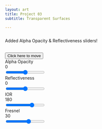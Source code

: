 ```yaml
---
layout: art
title: Project 03
subtitle: Transparent Surfaces

---
```


<link href="/assets/css/viza656.css" rel="stylesheet" type = "text/css">
<script src="//code.jquery.com/jquery-1.10.2.js"></script>
<script src="//code.jquery.com/ui/1.11.4/jquery-ui.js"></script>


<div class="container">
  <div class="row">
    <div class="col-lg-12 col-md-12 col-sm-12 col-12 d-flex text-center hidden">
        <div class="column p-4">
  <p>Added Alpha Opacity & Reflectiveness sliders!</p>
      </div>
  </div>
  <br>
    <canvas id="canvas" onmousemove="updateMouse(event)"></canvas>
    <div id="ui">
        <button id="uiheader">Click here to move </button>    
        <div class="slider-name"> Alpha Opacity </div>
        <div class="value">0</div>
        <input id="transparency" class="slider" type="range" min="0" max="1" step=".1" value=".5" oninput="myFunction(this.id)"> 
        <br>         
        <div class="slider-name"> Reflectiveness </div>
        <div class="value">0</div>
        <input id="reflectiveness" class="slider" type="range" min="0" max="1" step=".1" value=".5" oninput="myFunction(this.id)"> 
        <br>          
        <div class="slider-name"> IOR </div>
        <div class="value">180</div>
        <input id="iorSlider" class="slider" type="range" min="-100" max="300" step="1" value="180" oninput="myFunction(this.id)">
        <br>
        <div class="slider-name"> Fresnel </div>
        <div class="value">30</div>
        <input id="fresnelSlider" class="slider" type="range" min="0" max="50" step="1" value="30" oninput="myFunction(this.id)"> 
        <br>             
    </div>
</div>
<!-- vertex shader -->
<script  id="2d-vertex-shader" type="x-shader/x-vertex">
attribute vec2 a_position;
attribute vec2 a_texCoord;

uniform vec2 u_resolution;

varying vec2 v_texCoord;

void main() {
   // convert the rectangle from pixels to 0.0 to 1.0
   vec2 zeroToOne = a_position / u_resolution;

   // convert from 0->1 to 0->2
   vec2 zeroToTwo = zeroToOne * 2.0;

   // convert from 0->2 to -1->+1 (clipspace)
   vec2 clipSpace = zeroToTwo - 1.0;

   gl_Position = vec4(clipSpace * vec2(1, -1), 0, 1);

   // pass the texCoord to the fragment shader
   // The GPU will interpolate this value between points.
   v_texCoord = a_texCoord;
}
</script>
<!-- fragment shader -->
<script  id="2d-fragment-shader" type="x-shader/x-fragment">
precision mediump float;

// our texture
uniform sampler2D u_bright;
uniform sampler2D u_dark;
uniform sampler2D u_normal_map;
uniform sampler2D u_haha_color;

uniform int u_ifUseVectorField;
uniform float u_interpolateDistance;
uniform float u_index_of_refraction;
uniform float u_transparency;
uniform float u_reflectiveness;
uniform float u_refractiveness;

uniform vec2 u_mouse;

// the texCoords passed in from the vertex shader.
varying vec2 v_texCoord;

void main() 
{
    vec4 normal = texture2D(u_normal_map, v_texCoord);
    vec4 color = texture2D(u_haha_color, v_texCoord);
    color = color * normal.a * u_transparency;

    if(length(normal) < 0.005) 
    {
        normal = vec4(0.0);
    }
    vec4 bright = vec4(1.0, 1.0, 1.0, 1.0);
    vec4 dark = vec4(0.0, 0.0, 0.0, 1.0);

    float lightHeight = 1.0;

    //Directional Light
    //The light direction is from the mouse position to orgin.
    vec3 lightDirection = -1.0 * normalize(vec3(0.0, 0.0, 0.0) - vec3(u_mouse.x, u_mouse.y, lightHeight));

    vec4 correctedNormals = normal;
    correctedNormals.x = 2.0 * correctedNormals.x - 1.0;
    correctedNormals.y = 2.0 * correctedNormals.y - 1.0;
    // correctedNormals.z = correctedNormals.z * correctedNormals.z;

    float scaleFactor = 25.0;

    if(u_ifUseVectorField > 5) {
        correctedNormals.x = sin(v_texCoord.x*scaleFactor) + 0.5;
        correctedNormals.y = sin(v_texCoord.y*scaleFactor) + 0.5;
        correctedNormals.z = sin(v_texCoord.x*scaleFactor) + sin(v_texCoord.y*scaleFactor);
    }

    vec3 normalDirection = normalize(vec3(correctedNormals.x, correctedNormals.y, correctedNormals.z));

    // ********************************************************
    // Diffuse Shading
    float intensity_diffuse = max(0.0, dot(normalDirection, lightDirection));
    
    float edge1 = 0.5 - u_interpolateDistance/2.0;
    float edge2 = 0.5 + u_interpolateDistance/2.0; 

    //intensity_diffuse = pow(intensity_diffuse, 3.0);

    intensity_diffuse = smoothstep(edge1, edge2, intensity_diffuse);
    //*********************************************************


    //*********************************************************
    // Specular Shading
    vec3 eye = -1.0 * normalize(vec3(v_texCoord.x, v_texCoord.y, 0) - vec3(u_mouse.x, u_mouse.y, lightHeight));

    vec3 reflection = -1.0 * lightDirection + 2.0 * dot(normalDirection, lightDirection) * normalDirection;
    
    reflection = normalize(reflection);
    
    float intensity_specular = max(0.0, dot(eye, reflection));
    
    intensity_specular = pow(intensity_specular, 3.0);
    intensity_specular = smoothstep(edge1, edge2, intensity_specular);
    //*********************************************************

    //*********************************************************
    //Border
    vec3 downVector = vec3(0.0, 0.0, 1.0);

    float intensity_border = max(0.0, 1.0 - dot(downVector, normalDirection));

    intensity_border = smoothstep(0.7, 0.9, intensity_border);
    //*********************************************************


    //*********************************************************
    //Refraction
    float alpha = log2(u_index_of_refraction);

    vec3 refracted;
    vec3 s;

    if(alpha > 0.0) 
    {
        refracted = alpha * (-1.0 * eye) + (1.0 - alpha) * (-1.0 * normalDirection);
    } else 
    {
        alpha = 1.0 + alpha;
        s = normalize(-1.0 * eye + dot(eye, normalDirection) * normalDirection);
        refracted = alpha * (-1.0 * eye) + (1.0 - alpha) * s;
    }

    refracted = normalize(refracted);

    float env_refrac_dist = 0.2; // Distance of the env image behind (Refraction)

    refracted = env_refrac_dist * (refracted / (refracted.z));

    vec2 refracted_pix_coords = refracted.xy + v_texCoord.xy;

    vec4 refracted_pixel = texture2D(u_bright, refracted_pix_coords);

    //*********************************************************

    //*********************************************************
    //Reflection
    float env_reflec_dist = 0.1;

    vec3 reflection_eye = -1.0 * eye + 2.0 * dot(normalDirection, eye) * normalDirection;

    reflection_eye = normalize(reflection_eye);

    vec2 reflected_coords = env_reflec_dist * (reflection_eye.xy / reflection.z);

    reflected_coords = reflected_coords + v_texCoord.xy;

    vec4 reflected_pixel = texture2D(u_dark, reflected_coords) * u_reflectiveness;

    //*********************************************************

    //*********************************************************
    // Fresnel
    float cos_eye_normal = dot(eye, normalDirection);
    float sin_eye_normal = sqrt(1.0 - pow(cos_eye_normal, 2.0));

    float refl_refr_ratio;

    float partition_fresnal = u_interpolateDistance/2.0;

    if(sin_eye_normal < partition_fresnal) {
        refl_refr_ratio = (1.0/2.0) * (1.0 - smoothstep(0.1, 0.9, (sin_eye_normal) * (1.0/partition_fresnal))); // Scaling the smoothstep and transforming the sin_eye_normal accordingly
    } 
    else 
    {  //if(sin_eye_normal < 2.0 * partition_fresnal) {
        refl_refr_ratio = smoothstep(0.1, 0.9, (sin_eye_normal - partition_fresnal) * (1.0/partition_fresnal));
    }

    //*********************************************************
    
    
    if(length(normal.xyz) > 0.005) 
    {
        vec4 cat =  (refl_refr_ratio) * refracted_pixel + (1.0 - refl_refr_ratio) * reflected_pixel;
        vec4 mixedColor = mix(color, cat, 1.0-u_transparency);
        gl_FragColor =  clamp(clamp(cat, vec4(0,0,0,0), vec4(1,1,1,1)) + clamp(mixedColor, vec4(0,0,0,0), vec4(1,1,1,1)), vec4(0,0,0,0), vec4(1,1,1,1));
    } 
    else 
    {
        gl_FragColor = texture2D(u_bright, v_texCoord);
        gl_FragColor += color;
    }
    

}
</script><!--
for most samples webgl-utils only provides shader compiling/linking adnd
canvas resizing because why clutter the examples with code that's the same in every sample.
See http://webglfundamentals.org/webgl/lessons/webgl-boilerplate.html
and http://webglfundamentals.org/webgl/lessons/webgl-resizing-the-canvas.html
for webgl-utils, m3, m4, and webgl-lessons-ui.
-->
<script src="https://webglfundamentals.org/webgl/resources/webgl-utils.js"></script>
<script src="/assets/js/pr03.js"></script>
<!-- SliderUpdate.js-->
<script>
  function hexToRGB(h) {
  let r = 0, g = 0, b = 0;

  // 3 digits
  if (h.length == 4) {
    r = "0x" + h[1] + h[1];
    g = "0x" + h[2] + h[2];
    b = "0x" + h[3] + h[3];

  // 6 digits
  } else if (h.length == 7) {
    r = "0x" + h[1] + h[2];
    g = "0x" + h[3] + h[4];
    b = "0x" + h[5] + h[6];
  }
  
  array = new Float32Array(3);
  array[0] = r/255;
  array[1] = g/255;
  array[2] = b/255;
  return array;
}

function myFunction(id)
{
    //Create variables
    var propertyToModify = id;
    var newValue =document.getElementById(id).value;
    var target =document.getElementById(id).previousElementSibling;

    //Assign value to ui
    target.innerHTML = newValue;

    if(id.toLowerCase().includes("color"))
    {
        //Assign value to variable for frag shader
        window[propertyToModify] = hexToRGB(newValue);
        console.log(hexToRGB(newValue));
    }
    else if(id.toLowerCase().includes("fresnel"))
    {
        //Assign value to variable for frag shader
      cartoonEffect(newValue);
    }  
    else if(id.toLowerCase().includes("ior"))
    {
        //Assign value to variable for frag shader
      changeIOR(newValue);
    }    
    else
    {
        //Assign value to variable for frag shader
    window[propertyToModify] = newValue;
    }
}
</script>

<!-- Draggable.js-->
<script>
  //TODO figure out why it needs to be a button to be dragged. Most likely has to do with z-depth?
  // Make the DIV element draggable:
dragElement(document.getElementById("ui"));

function dragElement(elmnt) {
var pos1 = 0, pos2 = 0, pos3 = 0, pos4 = 0;
if (document.getElementById(elmnt.id + "header")) {
  // if present, the header is where you move the DIV from:
  document.getElementById(elmnt.id + "header").onmousedown = dragMouseDown;
} else {
  // otherwise, move the DIV from anywhere inside the DIV:
  elmnt.onmousedown = dragMouseDown;
}

function dragMouseDown(f) {
  e = f;
  e.preventDefault();
  // get the mouse cursor position at startup:
  pos3 = e.clientX;
  pos4 = e.clientY;
  document.onmouseup = closeDragElement;
  // call a function whenever the cursor moves:
  document.onmousemove = elementDrag;
}

function elementDrag(e) {
  e = e;
  e.preventDefault();
  // calculate the new cursor position:
  pos1 = pos3 - e.clientX;
  pos2 = pos4 - e.clientY;
  pos3 = e.clientX;
  pos4 = e.clientY;
  // set the element's new position:
  elmnt.style.top = (elmnt.offsetTop - pos2) + "px";
  elmnt.style.left = (elmnt.offsetLeft - pos1) + "px";
}

function closeDragElement() {
  // stop moving when mouse button is released:
  document.onmouseup = null;
  document.onmousemove = null;
}
}
</script>

<!--SaveFile.js-->
<script>

</script>

<!-- Mouse Tracking-->
<script>

function updateMouse(e) {
  mousex = e.clientX;
  mousey = e.clientY;

  mousex = (mousex - gl.canvas.width/2);
  mousey = -1.0 * (mousey - gl.canvas.height/2);
  var coor = "Coordinates: (" + mousex + "," + mousey + ")";
  document.getElementById("canvas").innerHTML = coor;
}


</script>